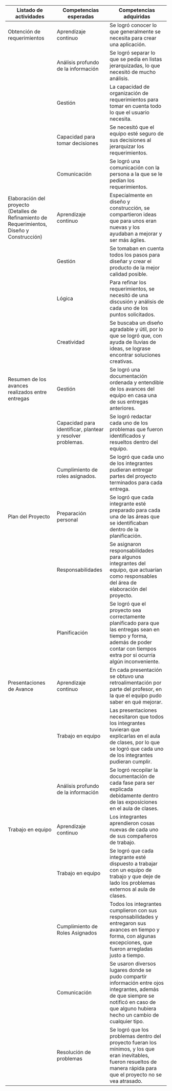 | Listado de actividades | Competencias esperadas | Competencias adquiridas|
|---|---|---|
| Obtención de requerimientos | Aprendizaje continuo | Se logró conocer lo que generalmente se necesita para crear una aplicación. |
|| Análisis profundo de la información | Se logró separar lo que se pedía en listas jerarquizadas, lo que necesitó de mucho análisis. |
|| Gestión | La capacidad de organización de requerimientos para tomar en cuenta todo lo que el usuario necesita. |
| | Capacidad para tomar decisiones | Se necesitó que el equipo esté seguro de sus decisiones al jerarquizar los requerimientos.
| | Comunicación | Se logró una comunicación con la persona a la que se le pedían los requerimientos.
| Elaboración del proyecto (Detalles de Refinamiento de Requerimientos, Diseño y Construcción) | Aprendizaje continuo | Especialmente en diseño y construcción, se compartieron ideas que para unos eran nuevas y los ayudaban a mejorar y ser más ágiles. |
|| Gestión | Se tomaban en cuenta todos los pasos para diseñar y crear el producto de la mejor calidad posible.
|| Lógica | Para refinar los requerimientos, se necesitó de una discusión y análisis de cada uno de los puntos solicitados.
|| Creatividad | Se buscaba un diseño agradable y útil, por lo que se logró que, con ayuda de lluvias de ideas, se lograse encontrar soluciones creativas.
| Resumen de los avances realizados entre entregas | Gestión | Se logró una documentación ordenada y entendible de los avances del equipo en casa una de sus entregas anteriores.
|| Capacidad para identificar, plantear y resolver problemas. | Se logró redactar cada uno de los problemas que fueron identificados y resueltos dentro del equipo.
|| Cumplimiento de roles asignados. | Se logró que cada uno de los integrantes pudieran entregar partes del proyecto terminados para cada entrega.
| Plan del Proyecto | Preparación personal | Se logró que cada integrante esté preparado para cada una de las áreas que se identificaban dentro de la planificación.
|| Responsabilidades | Se asignaron responsabilidades para algunos integrantes del equipo, que actuarían como responsables del área de elaboración del proyecto.
|| Planificación | Se logró que el proyecto sea correctamente planificado para que las entregas sean en tiempo y forma, además de poder contar con tiempos extra por si ocurría algún inconveniente.
| Presentaciones de Avance | Aprendizaje continuo | En cada presentación se obtuvo una retroalimentación por parte del profesor, en la que el equipo pudo saber en qué mejorar.
|| Trabajo en equipo | Las presentaciones necesitaron que todos los integrantes tuvieran que explicarlas en el aula de clases, por lo que se logró que cada uno de los integrantes pudieran cumplir.
|| Análisis profundo de la información | Se logró recopilar la documentación de cada fase para ser explicada debidamente dentro de las exposiciones en el aula de clases.
| Trabajo en equipo | Aprendizaje continuo | Los integrantes aprendieron cosas nuevas de cada uno de sus compañeros de trabajo.
|| Trabajo en equipo | Se logró que cada integrante esté dispuesto a trabajar con un equipo de trabajo y que deje de lado los problemas externos al aula de clases.
|| Cumplimiento de Roles Asignados | Todos los integrantes cumplieron con sus responsabilidades y entregaron sus avances en tiempo y forma, con algunas excepciones, que fueron arregladas justo a tiempo.
|| Comunicación | Se usaron diversos lugares donde se pudo compartir información entre ojos integrantes, además de que siempre se notificó en caso de que alguno hubiera hecho un cambio de cualquier tipo.
|| Resolución de problemas | Se logró que los problemas dentro del proyecto fueran los mínimos, y los que eran inevitables, fueron resueltos de manera rápida para que el proyecto no se vea atrasado.

 

